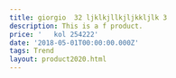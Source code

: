 ```yaml
---
title: giorgio  32 ljklkjllkjljkkljlk 3
description: This is a f product.
price: '   kol 254222'
date: '2018-05-01T00:00:00.000Z'
tags: Trend
layout: product2020.html
---
```


